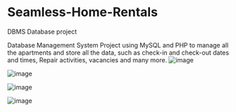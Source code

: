 # Seamless-Home-Rentals
DBMS Database project 

Database Management System Project using MySQL and PHP to manage all the apartments and store all the data, such as
check-in and check-out dates and times, Repair activities, vacancies and many more.
![image](https://user-images.githubusercontent.com/80577092/187677901-001299d0-a466-4deb-b761-61f9ebd7a076.png)

![image](https://user-images.githubusercontent.com/80577092/187674805-c77e2cf3-5255-423d-88e4-e1a0a915ab38.png)

![image](https://user-images.githubusercontent.com/80577092/187674700-0354a78c-5d38-4d21-9ae3-87f5cbe5ebca.png)

![image](https://user-images.githubusercontent.com/80577092/187674982-5f1508c1-ea98-46c2-a07b-5bb5ed9b0234.png)
